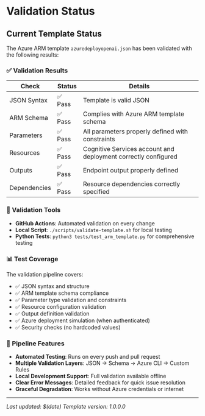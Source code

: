 # Validation Status

## Current Template Status

The Azure ARM template `azuredeployopenai.json` has been validated with the following results:

### ✅ Validation Results

| Check | Status | Details |
|-------|---------|---------|
| JSON Syntax | ✅ Pass | Template is valid JSON |
| ARM Schema | ✅ Pass | Complies with Azure ARM template schema |
| Parameters | ✅ Pass | All parameters properly defined with constraints |
| Resources | ✅ Pass | Cognitive Services account and deployment correctly configured |
| Outputs | ✅ Pass | Endpoint output properly defined |
| Dependencies | ✅ Pass | Resource dependencies correctly specified |

### 🔧 Validation Tools

- **GitHub Actions**: Automated validation on every change
- **Local Script**: `./scripts/validate-template.sh` for local testing  
- **Python Tests**: `python3 tests/test_arm_template.py` for comprehensive testing

### 📊 Test Coverage

The validation pipeline covers:
- ✅ JSON syntax and structure
- ✅ ARM template schema compliance
- ✅ Parameter type validation and constraints
- ✅ Resource configuration validation
- ✅ Output definition validation
- ✅ Azure deployment simulation (when authenticated)
- ✅ Security checks (no hardcoded values)

### 🚀 Pipeline Features

- **Automated Testing**: Runs on every push and pull request
- **Multiple Validation Layers**: JSON → Schema → Azure CLI → Custom Rules
- **Local Development Support**: Full validation available offline
- **Clear Error Messages**: Detailed feedback for quick issue resolution
- **Graceful Degradation**: Works without Azure credentials or internet

---

*Last updated: $(date)*
*Template version: 1.0.0.0*